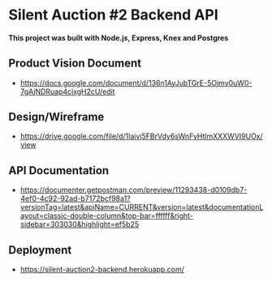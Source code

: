 # Silent Auction #2 Backend API

#### This project was built with Node.js, Express, Knex and Postgres


## Product Vision Document

- https://docs.google.com/document/d/136n1AyJubTGrE-5Ojmv0uW0-7gAjNDRuap4cixgH2cU/edit

## Design/Wireframe

- https://drive.google.com/file/d/1Iaivj5FBrVdy6sWnFyHtlmXXXWVI9UOx/view

## API Documentation 

- https://documenter.getpostman.com/preview/11293438-d0109db7-4ef0-4c92-92ad-b7172bcf98a1?versionTag=latest&apiName=CURRENT&version=latest&documentationLayout=classic-double-column&top-bar=ffffff&right-sidebar=303030&highlight=ef5b25


## Deployment

- https://silent-auction2-backend.herokuapp.com/